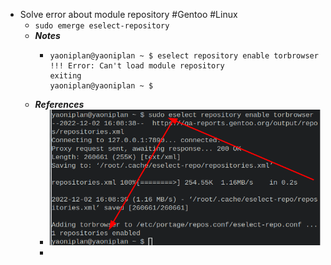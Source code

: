 - Solve error about module repository #Gentoo #Linux
	- `sudo emerge eselect-repository`
	- ***Notes***
		- ```
		  yaoniplan@yaoniplan ~ $ eselect repository enable torbrowser
		  !!! Error: Can't load module repository
		  exiting
		  yaoniplan@yaoniplan ~ $
		  ```
	- ***References***
		- ![image.png](../assets/image_1669968750028_0.png)
		-